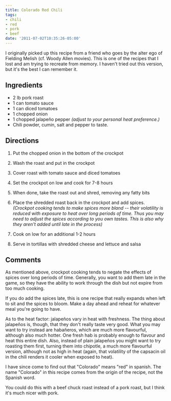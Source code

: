 ```yaml
---
title: Colorado Red Chili
tags:
- chili
- red
- pork
- beef
date: '2011-07-02T10:35:26-05:00'
---
```

I originally picked up this recipe from a friend who goes by the alter
ego of Fielding Melish (cf. Woody Allen movies). This is one of the
recipes that I lost and am trying to recreate from memory. I haven't
tried out this version, but it's the best I can remember it.

## Ingredients

* 2 lb pork roast
* 1 can tomato sauce
* 1 can diced tomatoes
* 1 chopped onion
* 1 chopped jalapeño pepper *(adjust to your personal heat preference.)*
* Chili powder, cumin, salt and pepper to taste.

## Directions

1.  Put the chopped onion in the bottom of the crockpot

1.  Wash the roast and put in the crockpot

1.  Cover roast with tomato sauce and diced tomatoes

1.  Set the crockpot on low and cook for 7-8 hours

1.  When done, take the roast out and shred, removing any fatty bits

1.  Place the shredded roast back in the crockpot and add spices.  *(Crockpot cooking tends to make spices more bland -- their volatility is reduced with exposure to heat over long periods of time. Thus you may need to adjust the spices according to you own tastes. This is also why they aren't added until late in the process)*

1.  Cook on low for an additional 1-2 hours

1.  Serve in tortillas with shredded cheese and lettuce and salsa

## Comments

As mentioned above, crockpot cooking tends to negate the effects of
spices over long periods of time. Generally, you want to add them late
in the game, so they have the ability to work through the dish but not
expire from too much cooking.

If you do add the spices late, this is one recipe that really expands
when left to sit and the spices to bloom. Make a day ahead and reheat
for whatever meal you're going to have.

As to the heat factor: jalapeños vary in heat with freshness. The
thing about jalapeños is, though, that they don't really taste very
good. What you may want to try instead are habañeros, which are much
more flavourful, although also much hotter. One fresh hab is probably
enough to flavour and heat this entire dish. Also, instead of plain
jalapeños you might want to try roasting them first, turning them into
chipotle, a much more flavourful version, although not as high in heat
(again, that volatility of the capsacin oil in the chili renders it
cooler when exposed to heat).

I have since come to find out that "Colorado" means "red" in
spanish. The name "Colorado" in this recipe comes from the origin of
the recipe, not the Spanish word.

You could do this with a beef chuck roast instead of a pork roast, but
I think it's much nicer with pork.
